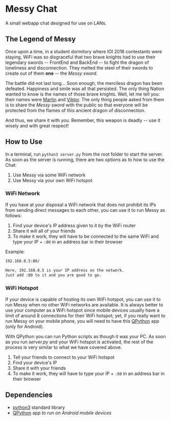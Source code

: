 # Messy Chat

A small webapp chat designed for use on LANs.

## The Legend of Messy

Once upon a time, in a student dormitory where IOI 2018 contestants were staying, WiFi was so disgraceful that two brave knights had to use their legendary swords -- FrontEnd and BackEnd -- to fight the dragon of loneliness and disconnection. They melted the steel of their swords to create out of them **one** -- the *Messy sword*.

The battle did not last long... Soon enough, the merciless dragon has been defeated. Happiness and smile was all that persisted. The only thing Nation wanted to know is the names of those brave knights. Well, let me tell you: their names were [Martin](https://github.com/1c7718e7) and [Viktor](https://github.com/sharpvik). The only thing people asked from them is to share the *Messy sword* with the public so that everyone will be protected from the flames of this ancient dragon of disconnection.

And thus, we share it with *you*. Remember, this weapon is deadly -- use it wisely and with great respect!

## How to Use

In a terminal, run `python3 server.py` from the root folder to start the server. As soon as the server is running, there are two options as to how to use the Chat:

1. Use Messy via some WiFi network
2. Use Messy via your own WiFi hotspot

### WiFi Network

If you have at your disposal a WiFi network that does not prohibit its IPs from sending direct messages to each other, you can use it to run Messy as follows:

1. Find your device's IP address given to it by the WiFi router
2. Share it will all of your friends
3. To make it work, they will have to be connected to the same WiFi and type your IP + `:80` in an address bar in their browser

Example:

```txt
192.168.0.5:80/

Here, 192.168.0.5 is your IP address on the network.
Just add :80 to it and you are good to go.
```

### WiFi Hotspot

If your device is capable of hosting its own WiFi hotspot, you can use it to run Messy when no other WiFi networks are available. It is always better to use your computer as a WiFi hotspot since mobile devices usually have a limit of around 8 connections for their WiFi hotspot; yet, if you really want to run Messy on your mobile phone, you will need to have this [QPython](https://www.qpython.com/) app (only for Android).

With QPython you can run Python scripts as though it was your PC. As soon as you run *server.py* and your WiFi hotspot is activated, the rest of the process is very similar to what we have covered above.

1. Tell your friends to connect to your WiFi hotspot
2. Find your device's IP
3. Share it with your friends
4. To make it work, they will have to type your IP + `:80` in an address bar in their browser

## Dependencies

+ [python3](https://www.python.org/downloads/release/python-370/) standard library
+ [QPython](https://www.qpython.com/) app *to run on Android mobile devices*